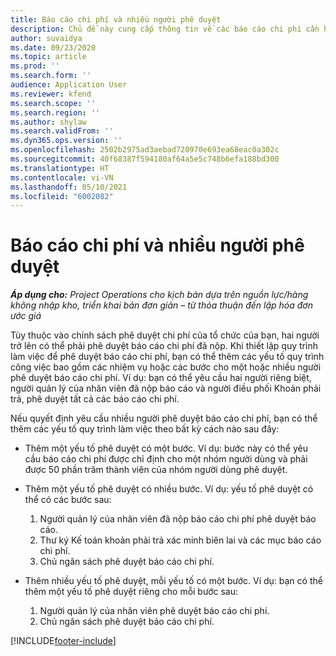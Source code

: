 ```yaml
---
title: Báo cáo chi phí và nhiều người phê duyệt
description: Chủ đề này cung cấp thông tin về các báo cáo chi phí cần hai người trở lên phê duyệt.
author: suvaidya
ms.date: 09/23/2020
ms.topic: article
ms.prod: ''
ms.search.form: ''
audience: Application User
ms.reviewer: kfend
ms.search.scope: ''
ms.search.region: ''
ms.author: shylaw
ms.search.validFrom: ''
ms.dyn365.ops.version: ''
ms.openlocfilehash: 2502b2975ad3aebad720970e693ea68eac0a302c
ms.sourcegitcommit: 40f68387f594180af64a5e5c748b6efa188bd300
ms.translationtype: HT
ms.contentlocale: vi-VN
ms.lasthandoff: 05/10/2021
ms.locfileid: "6002082"
---
```

# <a name="expense-reports-and-multiple-approvers"></a>Báo cáo chi phí và nhiều người phê duyệt

_**Áp dụng cho:** Project Operations cho kịch bản dựa trên nguồn lực/hàng không nhập kho, triển khai bản đơn giản – từ thỏa thuận đến lập hóa đơn ước giá_

Tùy thuộc vào chính sách phê duyệt chi phí của tổ chức của bạn, hai người trở lên có thể phải phê duyệt báo cáo chi phí đã nộp. Khi thiết lập quy trình làm việc để phê duyệt báo cáo chi phí, bạn có thể thêm các yếu tố quy trình công việc bao gồm các nhiệm vụ hoặc các bước cho một hoặc nhiều người phê duyệt báo cáo chi phí. Ví dụ: bạn có thể yêu cầu hai người riêng biệt, người quản lý của nhân viên đã nộp báo cáo và người điều phối Khoản phải trả, phê duyệt tất cả các báo cáo chi phí.

Nếu quyết định yêu cầu nhiều người phê duyệt báo cáo chi phí, bạn có thể thêm các yếu tố quy trình làm việc theo bất kỳ cách nào sau đây:

- Thêm một yếu tố phê duyệt có một bước. Ví dụ: bước này có thể yêu cầu báo cáo chi phí được chỉ định cho một nhóm người dùng và phải được 50 phần trăm thành viên của nhóm người dùng phê duyệt.
- Thêm một yếu tố phê duyệt có nhiều bước. Ví dụ: yếu tố phê duyệt có thể có các bước sau:

    1. Người quản lý của nhân viên đã nộp báo cáo chi phí phê duyệt báo cáo.
    2. Thư ký Kế toán khoản phải trả xác minh biên lai và các mục báo cáo chi phí.
    3. Chủ ngân sách phê duyệt báo cáo chi phí.

- Thêm nhiều yếu tố phê duyệt, mỗi yếu tố có một bước. Ví dụ: bạn có thể thêm một yếu tố phê duyệt riêng cho mỗi bước sau:

    1. Người quản lý của nhân viên phê duyệt báo cáo chi phí.
    2. Chủ ngân sách phê duyệt báo cáo chi phí.


[!INCLUDE[footer-include](../includes/footer-banner.md)]